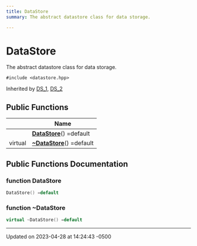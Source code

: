 ```yaml
---
title: DataStore
summary: The abstract datastore class for data storage. 

---
```


# DataStore



The abstract datastore class for data storage. 


`#include <datastore.hpp>`

Inherited by [DS_1](Classes/class_d_s__1.md), [DS_2](Classes/class_d_s__2.md)

## Public Functions

|                | Name           |
| -------------- | -------------- |
| | **[DataStore](Classes/class_data_store.md#function-datastore)**() =default |
| virtual | **[~DataStore](Classes/class_data_store.md#function-~datastore)**() =default |

## Public Functions Documentation

### function DataStore

```cpp
DataStore() =default
```


### function ~DataStore

```cpp
virtual ~DataStore() =default
```


-------------------------------

Updated on 2023-04-28 at 14:24:43 -0500